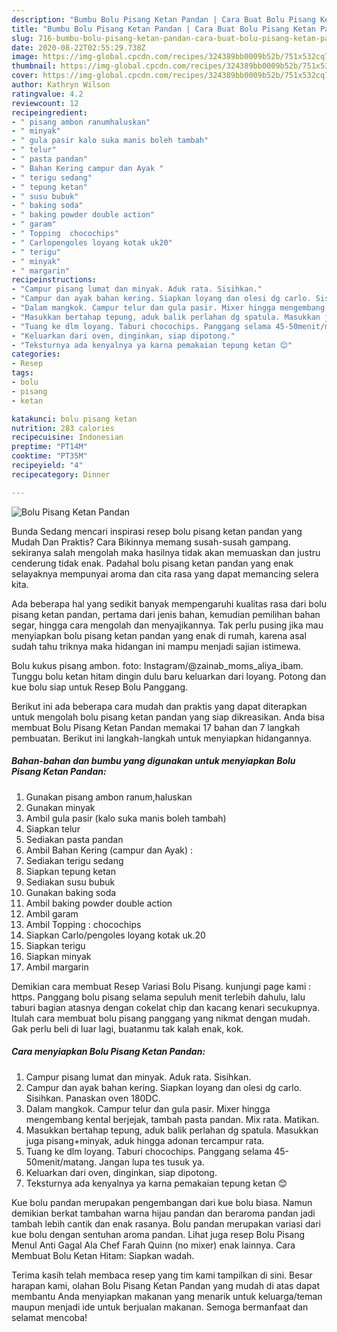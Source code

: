 ```yaml
---
description: "Bumbu Bolu Pisang Ketan Pandan | Cara Buat Bolu Pisang Ketan Pandan Yang Enak dan Simpel"
title: "Bumbu Bolu Pisang Ketan Pandan | Cara Buat Bolu Pisang Ketan Pandan Yang Enak dan Simpel"
slug: 716-bumbu-bolu-pisang-ketan-pandan-cara-buat-bolu-pisang-ketan-pandan-yang-enak-dan-simpel
date: 2020-08-22T02:55:29.738Z
image: https://img-global.cpcdn.com/recipes/324389bb0009b52b/751x532cq70/bolu-pisang-ketan-pandan-foto-resep-utama.jpg
thumbnail: https://img-global.cpcdn.com/recipes/324389bb0009b52b/751x532cq70/bolu-pisang-ketan-pandan-foto-resep-utama.jpg
cover: https://img-global.cpcdn.com/recipes/324389bb0009b52b/751x532cq70/bolu-pisang-ketan-pandan-foto-resep-utama.jpg
author: Kathryn Wilson
ratingvalue: 4.2
reviewcount: 12
recipeingredient:
- " pisang ambon ranumhaluskan"
- " minyak"
- " gula pasir kalo suka manis boleh tambah"
- " telur"
- " pasta pandan"
- " Bahan Kering campur dan Ayak "
- " terigu sedang"
- " tepung ketan"
- " susu bubuk"
- " baking soda"
- " baking powder double action"
- " garam"
- " Topping  chocochips"
- " Carlopengoles loyang kotak uk20"
- " terigu"
- " minyak"
- " margarin"
recipeinstructions:
- "Campur pisang lumat dan minyak. Aduk rata. Sisihkan."
- "Campur dan ayak bahan kering. Siapkan loyang dan olesi dg carlo. Sisihkan. Panaskan oven 180DC."
- "Dalam mangkok. Campur telur dan gula pasir. Mixer hingga mengembang kental berjejak, tambah pasta pandan. Mix rata. Matikan."
- "Masukkan bertahap tepung, aduk balik perlahan dg spatula. Masukkan juga pisang+minyak, aduk hingga adonan tercampur rata."
- "Tuang ke dlm loyang. Taburi chocochips. Panggang selama 45-50menit/matang. Jangan lupa tes tusuk ya."
- "Keluarkan dari oven, dinginkan, siap dipotong."
- "Teksturnya ada kenyalnya ya karna pemakaian tepung ketan 😊"
categories:
- Resep
tags:
- bolu
- pisang
- ketan

katakunci: bolu pisang ketan 
nutrition: 283 calories
recipecuisine: Indonesian
preptime: "PT14M"
cooktime: "PT35M"
recipeyield: "4"
recipecategory: Dinner

---
```



![Bolu Pisang Ketan Pandan](https://img-global.cpcdn.com/recipes/324389bb0009b52b/751x532cq70/bolu-pisang-ketan-pandan-foto-resep-utama.jpg)

Bunda Sedang mencari inspirasi resep bolu pisang ketan pandan yang Mudah Dan Praktis? Cara Bikinnya memang susah-susah gampang. sekiranya salah mengolah maka hasilnya tidak akan memuaskan dan justru cenderung tidak enak. Padahal bolu pisang ketan pandan yang enak selayaknya mempunyai aroma dan cita rasa yang dapat memancing selera kita.

Ada beberapa hal yang sedikit banyak mempengaruhi kualitas rasa dari bolu pisang ketan pandan, pertama dari jenis bahan, kemudian pemilihan bahan segar, hingga cara mengolah dan menyajikannya. Tak perlu pusing jika mau menyiapkan bolu pisang ketan pandan yang enak di rumah, karena asal sudah tahu triknya maka hidangan ini mampu menjadi sajian istimewa.

Bolu kukus pisang ambon. foto: Instagram/@zainab_moms_aliya_ibam. Tunggu bolu ketan hitam dingin dulu baru keluarkan dari loyang. Potong dan kue bolu siap untuk Resep Bolu Panggang.


Berikut ini ada beberapa cara mudah dan praktis yang dapat diterapkan untuk mengolah bolu pisang ketan pandan yang siap dikreasikan. Anda bisa membuat Bolu Pisang Ketan Pandan memakai 17 bahan dan 7 langkah pembuatan. Berikut ini langkah-langkah untuk menyiapkan hidangannya.

<!--inarticleads1-->

##### Bahan-bahan dan bumbu yang digunakan untuk menyiapkan Bolu Pisang Ketan Pandan:

1. Gunakan  pisang ambon ranum,haluskan
1. Gunakan  minyak
1. Ambil  gula pasir (kalo suka manis boleh tambah)
1. Siapkan  telur
1. Sediakan  pasta pandan
1. Ambil  Bahan Kering (campur dan Ayak) :
1. Sediakan  terigu sedang
1. Siapkan  tepung ketan
1. Sediakan  susu bubuk
1. Gunakan  baking soda
1. Ambil  baking powder double action
1. Ambil  garam
1. Ambil  Topping : chocochips
1. Siapkan  Carlo/pengoles loyang kotak uk.20
1. Siapkan  terigu
1. Siapkan  minyak
1. Ambil  margarin


Demikian cara membuat Resep Variasi Bolu Pisang. kunjungi page kami : https. Panggang bolu pisang selama sepuluh menit terlebih dahulu, lalu taburi bagian atasnya dengan cokelat chip dan kacang kenari secukupnya. Itulah cara membuat bolu pisang panggang yang nikmat dengan mudah. Gak perlu beli di luar lagi, buatanmu tak kalah enak, kok. 

<!--inarticleads2-->

##### Cara menyiapkan Bolu Pisang Ketan Pandan:

1. Campur pisang lumat dan minyak. Aduk rata. Sisihkan.
1. Campur dan ayak bahan kering. Siapkan loyang dan olesi dg carlo. Sisihkan. Panaskan oven 180DC.
1. Dalam mangkok. Campur telur dan gula pasir. Mixer hingga mengembang kental berjejak, tambah pasta pandan. Mix rata. Matikan.
1. Masukkan bertahap tepung, aduk balik perlahan dg spatula. Masukkan juga pisang+minyak, aduk hingga adonan tercampur rata.
1. Tuang ke dlm loyang. Taburi chocochips. Panggang selama 45-50menit/matang. Jangan lupa tes tusuk ya.
1. Keluarkan dari oven, dinginkan, siap dipotong.
1. Teksturnya ada kenyalnya ya karna pemakaian tepung ketan 😊


Kue bolu pandan merupakan pengembangan dari kue bolu biasa. Namun demikian berkat tambahan warna hijau pandan dan beraroma pandan jadi tambah lebih cantik dan enak rasanya. Bolu pandan merupakan variasi dari kue bolu dengan sentuhan aroma pandan. Lihat juga resep Bolu Pisang Menul Anti Gagal Ala Chef Farah Quinn (no mixer) enak lainnya. Cara Membuat Bolu Ketan Hitam: Siapkan wadah. 

Terima kasih telah membaca resep yang tim kami tampilkan di sini. Besar harapan kami, olahan Bolu Pisang Ketan Pandan yang mudah di atas dapat membantu Anda menyiapkan makanan yang menarik untuk keluarga/teman maupun menjadi ide untuk berjualan makanan. Semoga bermanfaat dan selamat mencoba!
